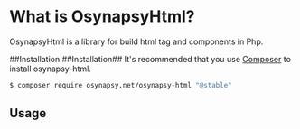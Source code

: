# What is OsynapsyHtml? #
OsynapsyHtml is a library for build html tag and components in Php.

##Installation
##Installation##
It's recommended that you use [Composer](https://getcomposer.org/) to install osynapsy-html.

```bash
$ composer require osynapsy.net/osynapsy-html "@stable"
```

## Usage
<?php

use Osynapsy\Html\Tag;

$div = new Tag('div', 'test', 'panel');

echo $div;


